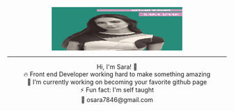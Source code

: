 <div style="display: flex; justify-content: center; align-items: center;">
  <img src="https://github.com/codeQueen211/codeQueen211/blob/main/githubPhoto(1).jpg" width="300px" height="100px" alt="Your Image">
</div>

 <hr></hr>
<p align="center">
 Hi, I'm Sara! 👋 <br>
🔥 Front end Developer working hard to make something amazing <br>
🔭 I’m currently working on becoming your favorite github page <br>
⚡ Fun fact: I'm self taught <br>
📧 osara7846@gmail.com
</p>

